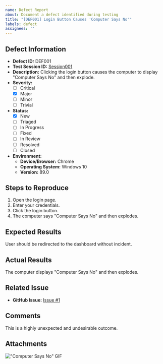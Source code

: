 ```yaml
---
name: Defect Report
about: Document a defect identified during testing
title: "[DEF001] Login Button Causes 'Computer Says No'"
labels: defect
assignees: ''
---
```


## Defect Information
- **Defect ID:** DEF001
- **Test Session ID:** [Session001](../test-cases/exp/Session001.md)
- **Description:** Clicking the login button causes the computer to display "Computer Says No" and then explode.
- **Severity:** 
  - [ ] Critical
  - [x] Major
  - [ ] Minor
  - [ ] Trivial
- **Status:**
  - [x] New
  - [ ] Triaged
  - [ ] In Progress
  - [ ] Fixed
  - [ ] In Review
  - [ ] Resolved
  - [ ] Closed
- **Environment:**
  - **Device/Browser:** Chrome
  - **Operating System:** Windows 10
  - **Version:** 89.0

## Steps to Reproduce
1. Open the login page.
2. Enter your credentials.
3. Click the login button.
4. The computer says "Computer Says No" and then explodes.

## Expected Results
User should be redirected to the dashboard without incident.

## Actual Results
The computer displays "Computer Says No" and then explodes.

## Related Issue
- **GitHub Issue:** [Issue #1](https://github.com/your-repo/issues/1)

## Comments
This is a highly unexpected and undesirable outcome.

## Attachments
!["Computer Says No" GIF](https://media.giphy.com/media/v1.Y2lkPTc5MGI3NjExeWxqZHA1MDlnbmg1Y3pnOTh2Z2FmMGJib3R0ejhsYjI5cTgyaWxuYSZlcD12MV9pbnRlcm5hbF9naWZfYnlfaWQmY3Q9Zw/fTcqX9Wd6US358jmcL/giphy.gif)